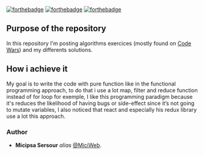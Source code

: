 [![forthebadge](https://forthebadge.com/images/badges/made-with-javascript.svg)](http://forthebadge.com)
[![forthebadge](https://forthebadge.com/images/badges/contains-tasty-spaghetti-code.svg)](http://forthebadge.com)
[![forthebadge](https://forthebadge.com/images/badges/check-it-out.svg)](http://forthebadge.com)

## Purpose of the repository
In this repository I'm posting algorithms exercices (mostly found on [Code Wars](https://www.codewars.com/dashboard)) and my differents solutions.

## How i achieve it
My goal is to write the code with pure function like in the functional programming approach, to do that i use a lot map, filter and reduce function instead of for loop for exemple, I like this programming paradigm because it's reduces the likelihood of having bugs or side-effect since it’s not going to mutate variables, I also noticed that react and especially his redux library use a lot this approach.

### Author
* **Micipsa Sersour** _alias_ [@MiciWeb](https://github.com/MiciWeb).

